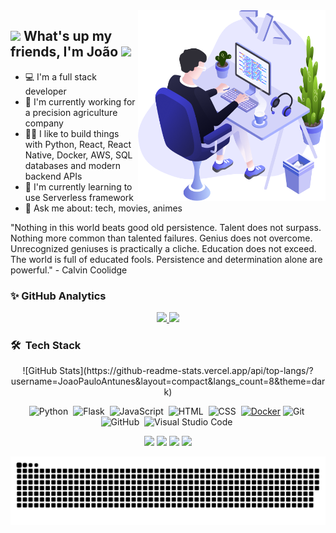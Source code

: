 <img align="right" src="https://github.com/JoaoPauloAntunes/JoaoPauloAntunes/blob/master/images/illustration.png" width="300"/>

## <img src="https://media.giphy.com/media/hvRJCLFzcasrR4ia7z/giphy.gif" width="30px"> What's up my friends, I'm João ![](https://komarev.com/ghpvc/?username=JoaoPauloAntunes&color=green)

- :computer: I'm a full stack developer 
- 🔭 I'm currently working for a precision agriculture company
- 👨‍💻 I like to build things with Python, React, React Native, Docker, AWS, SQL databases and modern backend APIs
- 🌱 I'm currently learning to use Serverless framework
- 💬 Ask me about: tech, movies, animes

"Nothing in this world beats good old persistence. Talent does not surpass. Nothing more common than talented failures. Genius does not overcome. Unrecognized geniuses is practically a cliche. Education does not exceed. The world is full of educated fools. Persistence and determination alone are powerful." - Calvin Coolidge

### ✨ GitHub Analytics


<p align="center">
  <a href="https://github.com/JoaoPauloAntunes">
    <img height="150em" src="https://github-readme-stats-eight-theta.vercel.app/api?username=JoaoPauloAntunes&show_icons=true&theme=dark&include_all_commits=true&count_private=true&show_owner=true"/>
    <img height="150em" src="https://github-readme-streak-stats.herokuapp.com/?user=JoaoPauloAntunes&count_private=true&theme=dark"/>
  </a>
</p>




### 🛠 &nbsp;Tech Stack


<div align="center"> 
  ![GitHub Stats](https://github-readme-stats.vercel.app/api/top-langs/?username=JoaoPauloAntunes&layout=compact&langs_count=8&theme=dark)

  ![Python](https://img.shields.io/badge/-Python-05122A?style=flat&logo=python)&nbsp;
  ![Flask](https://img.shields.io/badge/-Flask-05122A?style=flat&logo=flask)&nbsp;
  ![JavaScript](https://img.shields.io/badge/-JavaScript-05122A?style=flat&logo=javascript)&nbsp;
  ![HTML](https://img.shields.io/badge/-HTML-05122A?style=flat&logo=HTML5)&nbsp;
  ![CSS](https://img.shields.io/badge/-CSS-05122A?style=flat&logo=CSS3&logoColor=1572B6)&nbsp;
  [![Docker](https://img.shields.io/badge/-Docker-black?style=flat&logo=docker&link=https://github.com/BRdhanani)](https://github.com/BRdhanani) 
  ![Git](https://img.shields.io/badge/-Git-05122A?style=flat&logo=git)&nbsp;
  ![GitHub](https://img.shields.io/badge/-GitHub-05122A?style=flat&logo=github)&nbsp;
  ![Visual Studio Code](https://img.shields.io/badge/-Visual%20Studio%20Code-05122A?style=flat&logo=visual-studio-code&logoColor=007ACC)&nbsp;

  <a href="https://www.linkedin.com/in/joao-paulo-antunes" target="_blank"><img src="https://img.shields.io/badge/-LinkedIn-%230077B5?style=for-the-badge&logo=linkedin&logoColor=white" target="_blank"></a> 
  <a href = "mailto:JoaoPauloAntunes@gmail.com"><img src="https://img.shields.io/badge/-Gmail-c14438?style=for-the-badge&logo=gmail&logoColor=white" target="_blank"></a>
  <a href="https://www.youtube.com/channel/UCKyBkY5OlIiVLSvoj9eSaFQ" target="_blank"><img src="https://img.shields.io/badge/YouTube-FF0000?style=for-the-badge&logo=youtube&logoColor=white" target="_blank"></a>
  <a href="https://www.instagram.com/jpantunes13/" target="_blank"><img src="https://img.shields.io/badge/-Instagram-%23E4405F?style=for-the-badge&logo=instagram&logoColor=white" target="_blank"></a>
 
  ![Snake animation](https://raw.githubusercontent.com/JoaoPauloAntunes/JoaoPauloAntunes/output/github-contribution-grid-snake-dark.svg?palette=github-dark)
</div>